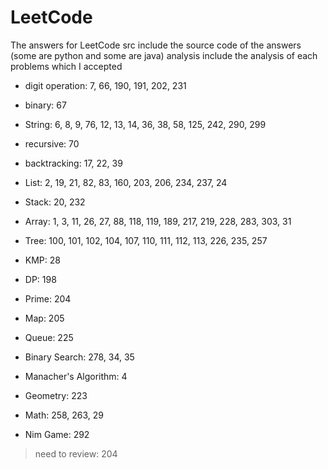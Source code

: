 # LeetCode
The answers for LeetCode
src include the source code of the answers (some are python and some are java)
analysis include the analysis of each problems which I accepted

 - digit operation: 7, 66, 190, 191, 202, 231
 - binary: 67
 - String: 6, 8, 9, 76, 12, 13, 14, 36, 38, 58, 125, 242, 290, 299
 - recursive: 70
 - backtracking: 17, 22, 39
 
 - List: 2, 19, 21, 82, 83, 160, 203, 206, 234, 237, 24 
 - Stack: 20, 232
 - Array: 1, 3, 11, 26, 27, 88, 118, 119, 189, 217, 219, 228, 283, 303, 31
 - Tree: 100, 101, 102, 104, 107, 110, 111, 112, 113, 226, 235, 257
 
 
 - KMP: 28
 - DP: 198
 - Prime: 204
 - Map: 205
 - Queue: 225
 - Binary Search: 278, 34, 35
 - Manacher's Algorithm: 4
 
 - Geometry: 223
 - Math: 258, 263, 29
 - Nim Game: 292
 
 
 > need to review: 204
